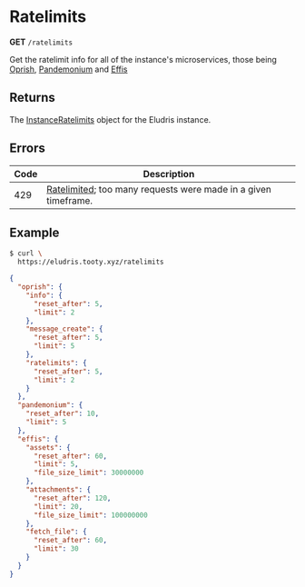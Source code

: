 # Ratelimits

<span class=requestmethod><b>GET</b></span> `/ratelimits`

Get the ratelimit info for all of the instance's microservices, those being
[Oprish](./index.md), [Pandemonium](../pandemonium/index.md) and [Effis](../effis/index.md)

## Returns

The [InstanceRatelimits](../models/ratelimits.md) object for the Eludris instance.

## Errors

| Code | Description |
|------|-------------|
| 429  | [Ratelimited](../models/errors.md#ratelimiterror); too many requests were made in a given timeframe.  |

## Example

```bash
$ curl \
  https://eludris.tooty.xyz/ratelimits
```
```json
{
  "oprish": {
    "info": {
      "reset_after": 5,
      "limit": 2
    },
    "message_create": {
      "reset_after": 5,
      "limit": 5
    },
    "ratelimits": {
      "reset_after": 5,
      "limit": 2
    }
  },
  "pandemonium": {
    "reset_after": 10,
    "limit": 5
  },
  "effis": {
    "assets": {
      "reset_after": 60,
      "limit": 5,
      "file_size_limit": 30000000
    },
    "attachments": {
      "reset_after": 120,
      "limit": 20,
      "file_size_limit": 100000000
    },
    "fetch_file": {
      "reset_after": 60,
      "limit": 30
    }
  }
}
```
